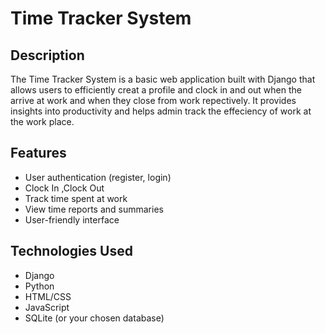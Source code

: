 # Time Tracker System

## Description
The Time Tracker System is a basic web application built with Django that allows users to efficiently creat a profile and clock in and out when the arrive at work and when they close from work repectively. It provides insights into productivity and helps admin track the effeciency of work at the work place.

## Features
- User authentication (register, login)
- Clock In ,Clock Out 
- Track time spent at work
- View time reports and summaries
- User-friendly interface

## Technologies Used
- Django
- Python
- HTML/CSS
- JavaScript
- SQLite (or your chosen database)



